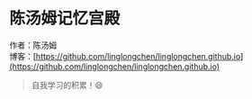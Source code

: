 # 陈汤姆记忆宫殿

作者：陈汤姆
<br/>博客：[https://github.com/linglongchen/linglongchen.github.io](https://github.com/linglongchen/linglongchen.github.io)

>自我学习的积累！😄

[//]: # ()
[//]: # (## 一、前言)

[//]: # ()
[//]: # (`💥为什么？写写快乐的热门文章不好吗！`)

[//]: # ()
[//]: # (从开始准备成体系的编写 `IDEA Plugin` 知识内容前，我就知道这大概率不会是一个有太多阅读量的文章，因为基本日常的工作开发中几乎也用不到这样的知识。)

[//]: # ()
[//]: # (那么为什么还要编写呢？就是因为用的人不多，所以这方面的知识成体系的少，也就导致真的有需要的人根本找不到一个可以上手的资料。*怎么开发*、*什么模式*、*哪种技术*、*如何发布* 等等，这些内容几乎就是空白的，在你有此类需求的时候完全不知道如何上手。)

[//]: # ()
[//]: # (所以🌶，又一套**成系列体系**的`《IDEA Plugin 开发手册》`内容已经为有需要的你准备好啦：)

[//]: # ()
[//]: # (![]&#40;https://bugstack.cn/images/article/knowledge/knowledge-220123-01.png&#41;)

[//]: # ()
[//]: # (- 此开发手册，分为4章12节循序渐进的通过实践案例开发的方式，串联 IDEA Plugin 开发的各项常用技术点，为读者讲解如何开发一个 IDEA 插件。)

[//]: # (- 基本开发类知识点包括：`gradle 工程创建`、`插件发布`、`Swing UI`、`各类窗体`、`菜单配置`、`工程上下文对象`、`向导步骤`、`内容存放`、`配置加载`等，通过这些知识在案例中的逐个使用，而学习如何开发插件。)

[//]: # ()
[//]: # (💋`鉴于作者水平有限`，如果PDF中含有不易理解的内容，一定是作者在编写的过程中缺少必要的描述和严格的校准，感谢把你的意见或者疑问提交给我来完善，也欢迎与我多一些交互，互相进步共同成长。)

[//]: # ()
[//]: # (## 二、能干啥，举个栗子🌰)

[//]: # ()
[//]: # (`vo2dto，一个已经被下载1000+的插件`)

[//]: # ()
[//]: # (![]&#40;https://bugstack.cn/images/article/knowledge/knowledge-220123-02.png&#41;)

[//]: # ()
[//]: # (这是小傅哥开发的一款用于帮助使用 IDEA 编写代码的研发人员，快速生成两个对象转换过程中所需要大量的 `x.set&#40;y.get&#41;` 代码块的 vo2dto 插件工具。*可以直接在 IDEA 中搜索安装使用*)

[//]: # ()
[//]: # (| `对vo2dto感兴趣的，程序员👨🏻‍💻‍，来自这些国家` |)

[//]: # (|:---:|)

[//]: # (| ![]&#40;https://bugstack.cn/images/article/knowledge/knowledge-220123-03.png&#41; |)

[//]: # ()
[//]: # (- 插件：[https://plugins.jetbrains.com/plugin/18262-vo2dto]&#40;https://plugins.jetbrains.com/plugin/18262-vo2dto&#41;)

[//]: # (- 源码：[https://github.com/fuzhengwei/vo2dto]&#40;https://github.com/fuzhengwei/vo2dto&#41;)

[//]: # (- 视频：[https://www.bilibili.com/video/BV13Y411h7fv]&#40;https://www.bilibili.com/video/BV13Y411h7fv&#41; - `讲解插件的整体设计和使用说明`)

[//]: # ()
[//]: # (## 三、别说了，上干货吧！)

[//]: # ()
[//]: # (![]&#40;https://bugstack.cn/images/article/knowledge/knowledge-220123-04.png&#41;)

[//]: # ()
[//]: # (**Hello, world of idea plugin ！**  你好，IDEA 插件的世界！欢迎来到这里，很高兴你能拿到这本书！)

[//]: # ()
[//]: # (IDEA 插件开发可以帮助研发人员提升能效，解决一些实际场景中的共性问题。但最近在折腾IDEA插件开发的时候，市面的资料确实不多，也没有成体系完整的开发指导手册，所以就遇到了很多不知道就不会的事情，需要一点点查询搜索源码、验证API接口，最终把各项功能实现，当然在这个过程中也确实踩了不少坑！接下来在这个专栏会把一些关于 IDEA 插件开发用到的各项知识做成案例输出出来，帮助有需要的研发伙伴，一起建设 IDEA Plugin。)

[//]: # ()
[//]: # (### 1. 适合人群)

[//]: # ()
[//]: # (1. 具备一定编程基础，工作1-3年的研发人员)

[//]: # (2. 有 IDEA Plugin 开发需求的研发人员)

[//]: # (3. 希望可以拓展一些除了业务以外的开发技能)

[//]: # (4. 想做一些开源软件的贡献人员)

[//]: # ()
[//]: # (### 2. 我能学到什么)

[//]: # ()
[//]: # (1. 看得懂，有很多的案例来串联 IDEA Plugin 插件开发技能)

[//]: # (2. 学得会，通过案例实践的方式学习 IDEA Plugin 开发技巧)

[//]: # (3. 搞得清，不只是实践，还是实际场景的结合)

[//]: # (4. 弄得明，学习完这套插件开发技巧，就可以自己完成一些场景设计和开发了)

[//]: # ()
[//]: # (### 3. 阅读建议)

[//]: # ()
[//]: # (此专栏是以案例串联 IDEA Plugin 插件开发中常用的技巧，在学习的过程中可以先着重案例实践，在去考虑如何设计和开发，以及已经上手后再去阅读一些核心的API以及如PMD插件的开发，学习各项技术补充自己的知识。)

[//]: # ()
[//]: # (粉丝伙伴在阅读的过程中，**千万不要害怕在学习的过程中遇到问题，这些都是正常的！** 希望你可以一直坚持把这些内容事必躬亲、亲历亲为的学完，加油！)

[//]: # ()
[//]: # (## 四、PDF📚下载)

[//]: # ()
[//]: # (**版权说明**：`作者：小傅哥`的原创PDF书籍[《IDEA Plugin 开发手册》]&#40;#&#41;，已发布知识星球&#40;`码农会锁`&#41;和CSDN下载平台，享受版权保护，感谢支持和理解。)

[//]: # ()
[//]: # (### 1. 可获得内容包括)

[//]: # ()
[//]: # (1. 《IDEA Plugin 开发手册》PDF 完整版书籍一本)

[//]: # (2. 完整版源码一份，共 12 个案例)

[//]: # (3. 可以加入`IDEA Plugin`专栏讨论群，添加我的微信：`fustack`，备注：`IDEA Plugin`)

[//]: # ()
[//]: # (### 2. 下载方式)

[//]: # ()
[//]: # (- CSDN：[https://download.csdn.net/download/Yao__Shun__Yu/77484299]&#40;https://download.csdn.net/download/Yao__Shun__Yu/77484299&#41; - `￥4.9`)

[//]: # (- 知识星球&#40;`码农会锁`&#41;：[https://t.zsxq.com/ufmQnA2]&#40;https://t.zsxq.com/ufmQnA2&#41; - `知识星球用户可直接免费下载，不需要单独付费。此外知识星球还提供了简历优化、实战DDD秒杀项目、架构设计、PPT画架构等内容`)

[//]: # (- 添加小傅哥微信&#40;fustack&#41;获取最新下载链接，备注：`IDEA Plugin`)

[//]: # ()
[//]: # (## 五、🎉收尾)

[//]: # ()
[//]: # (`🏃🏻总有些美景，在跑步的早上`)

[//]: # ()
[//]: # (|                              春                              |                              夏                              |                              秋                              |                              冬                              |)

[//]: # (| :----------------------------------------------------------: | :----------------------------------------------------------: | :----------------------------------------------------------: | :----------------------------------------------------------: |)

[//]: # (| ![]&#40;https://bugstack.cn/images/article/knowledge/knowledge-220123-05.png&#41; | ![]&#40;https://bugstack.cn/images/article/knowledge/knowledge-220123-06.png&#41; | ![]&#40;https://bugstack.cn/images/article/knowledge/knowledge-220123-07.png&#41; | ![]&#40;https://bugstack.cn/images/article/knowledge/knowledge-220123-08.png&#41; |)

[//]: # ()
[//]: # (这是过年前的最后一本 PDF 收尾之作的发布了，这一年在内容输出上包括了：[`《SpringBoot 中间件的设计和开发》`]&#40;https://bugstack.cn/md/project/springboot-middleware/2021-03-31-%E3%80%8ASpringBoot%20%E4%B8%AD%E9%97%B4%E4%BB%B6%E8%AE%BE%E8%AE%A1%E5%92%8C%E5%BC%80%E5%8F%91%E3%80%8B%E4%B8%93%E6%A0%8F%E5%B0%8F%E5%86%8C%E4%B8%8A%E7%BA%BF%E5%95%A6%EF%BC%81.html&#41;、[`《重学Java设计模式》`出版图书]&#40;https://mp.weixin.qq.com/s/g9LYQEqzOeiYOpfG_5XFYg&#41;、[`《手撸 Spring》`]&#40;https://mp.weixin.qq.com/s/kYio8zIG5UL-To3SV-uRmA&#41;、[`《Lottery 抽奖系统 - 基于领域驱动设计的四层架构实践》`]&#40;https://bugstack.cn/md/project/lottery/introduce/Lottery%E6%8A%BD%E5%A5%96%E7%B3%BB%E7%BB%9F.html&#41;、[`《IDEA Plugin 开发手册》`]&#40;https://download.csdn.net/download/Yao__Shun__Yu/77484299&#41;，哈哈哈，是不是就挺肝的！当一个原创做作者有了粉丝的正向反馈、有了平台的扶持、有了一些收益，就可以非常好的在喜欢的领域上不断的耕作。)

[//]: # ()
[//]: # (**当看着一个个从发芽🌱到长大的内容🌲**，真的是非常的开心。这个过程也是我这一年每天能 10:45-11:00 睡觉，6:20 起床&#40;跑步、写作&#41;，以此保持一个良好的作息习惯，有了健康的身体、有了内容的沉淀。也希望看到的这你，在22年有一个自己的计划，能落地的计划！)
